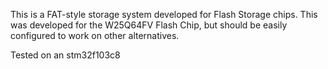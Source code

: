 This is a FAT-style storage system developed for Flash Storage chips. This was developed for the W25Q64FV Flash Chip, but should be easily configured to work on other alternatives. 

Tested on an stm32f103c8 

